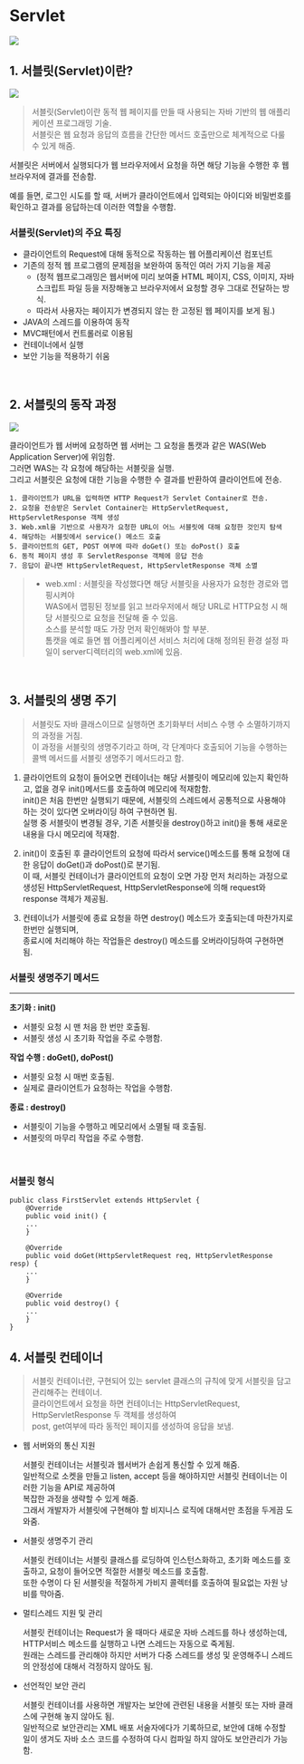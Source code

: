 # Servlet

<img src="https://github.com/myeon0109/06CSSTUDY/blob/6282678d901ac0cc40476f1c723064113e28eee5/image/%EC%84%9C%EB%B8%94%EB%A6%BF.jpeg">

<br>

## 1. 서블릿(Servlet)이란?

<img src="https://github.com/myeon0109/06CSSTUDY/blob/6282678d901ac0cc40476f1c723064113e28eee5/image/images_falling_star3_post_ea1d422a-c7d1-476f-b6b6-cf308320f4ce_%EC%BA%A1%EC%B2%98.png">

> 서블릿(Servlet)이란 동적 웹 페이지를 만들 때 사용되는 자바 기반의 웹 애플리케이션 프로그래밍 기술. <br>
> 서블릿은 웹 요청과 응답의 흐름을 간단한 메서드 호출만으로 체계적으로 다룰 수 있게 해줌.

서블릿은 서버에서 실행되다가 웹 브라우저에서 요청을 하면 해당 기능을 수행한 후 웹 브라우저에 결과를 전송함.

예를 들면, 로그인 시도를 할 때, 서버가 클라이언트에서 입력되는 아이디와 비밀번호를 확인하고 결과를 응답하는데 이러한 역할을 수행함.

### 서블릿(Servlet)의 주요 특징

 * 클라이언트의 Request에 대해 동적으로 작동하는 웹 어플리케이션 컴포넌트
 * 기존의 정적 웹 프로그램의 문제점을 보완하여 동적인 여러 가지 기능을 제공
   - (정적 웹프로그래밍은 웹서버에 미리 보여줄 HTML 페이지, CSS, 이미지, 자바스크립트 파일 등을 저장해놓고 브라우저에서 요청할 경우 그대로 전달하는 방식.
   -  따라서 사용자는 페이지가 변경되지 않는 한 고정된 웹 페이지를 보게 됨.)
 * JAVA의 스레드를 이용하여 동작
 * MVC패턴에서 컨트롤러로 이용됨
 * 컨테이너에서 실행
 * 보안 기능을 적용하기 쉬움

<br>

## 2. 서블릿의 동작 과정

<img src="https://github.com/myeon0109/06CSSTUDY/blob/6282678d901ac0cc40476f1c723064113e28eee5/image/images_falling_star3_post_4fabf50a-d3d7-4391-8eb5-0cb436379d71_image.png">

클라이언트가 웹 서버에 요청하면 웹 서버는 그 요청을 톰캣과 같은 WAS(Web Application Server)에 위임함. <br>
그러면 WAS는 각 요청에 해당하는 서블릿을 실행. <br>
그리고 서블릿은 요청에 대한 기능을 수행한 수 결과를 반환하여 클라이언트에 전송.

```
1. 클라이언트가 URL을 입력하면 HTTP Request가 Servlet Container로 전송.
2. 요청을 전송받은 Servlet Container는 HttpServletRequest, HttpServletResponse 객체 생성
3. Web.xml을 기반으로 사용자가 요청한 URL이 어느 서블릿에 대해 요청한 것인지 탐색
4. 해당하는 서블릿에서 service() 메소드 호출
5. 클라이언트의 GET, POST 여부에 따라 doGet() 또는 doPost() 호출
6. 동적 페이지 생성 후 ServletResponse 객체에 응답 전송
7. 응답이 끝나면 HttpServletRequest, HttpServletResponse 객체 소멸
```

> * web.xml : 서블릿을 작성했다면 해당 서블릿을 사용자가 요청한 경로와 맵핑시켜야<br>
>   WAS에서 맵핑된 정보를 읽고 브라우저에서 해당 URL로 HTTP요청 시 해당 서블릿으로 요청을 전달해 줄 수 있음.<br>
>   소스를 분석할 때도 가장 먼저 확인해봐야 할 부분.<br>
>   톰캣을 예로 들면 웹 어플리케이션 서비스 처리에 대해 정의된 환경 설정 파일이 server디렉터리의 web.xml에 있음.

<br>

## 3. 서블릿의 생명 주기

> 서블릿도 자바 클래스이므로 실행하면 초기화부터 서비스 수행 수 소멸하기까지의 과정을 거침. <br>
> 이 과정을 서블릿의 생명주기라고 하며, 각 단계마다 호출되어 기능을 수행하는 콜백 메서드를 서블릿 생명주기 메서드라고 함.

1. 클라이언트의 요청이 들어오면 컨테이너는 해당 서블릿이 메모리에 있는지 확인하고, 없을 경우 init()메서드를 호출하여 메모리에 적재함함.<br>
 init()은 처음 한번만 실행되기 때문에, 서블릿의 스레드에서 공통적으로 사용해야 하는 것이 있다면 오버라이딩 하여 구현하면 됨.<br>
 실행 중 서블릿이 변경될 경우, 기존 서블릿을 destroy()하고 init()을 통해 새로운 내용을 다시 메모리에 적재함.

2. init()이 호출된 후 클라이언트의 요청에 따라서 service()메소드를 통해 요청에 대한 응답이 doGet()과 doPost()로 분기됨.<br>
   이 때, 서블릿 컨테이너가 클라이언트의 요청이 오면 가장 먼저 처리하는 과정으로 생성된 HttpServletRequest, HttpServletResponse에 의해
   request와 response 객체가 제공됨.

3. 컨테이너가 서블릿에 종료 요청을 하면 destroy() 메소드가 호출되는데 마찬가지로 한번만 실행되며,<br>
   종료시에 처리해야 하는 작업들은 destroy() 메소드를 오버라이딩하여 구현하면 됨.


###  서블릿 생명주기 메서드

<hr>

**초기화 : init()**

 - 서블릿 요청 시 맨 처음 한 번만 호출됨.
 - 서블릿 생성 시 초기화 작업을 주로 수행함.

**작업 수행 : doGet(), doPost()**

 - 서블릿 요청 시 매번 호출됨.
 - 실제로 클라이언트가 요청하는 작업을 수행함.

**종료 : destroy()**

 - 서블릿이 기능을 수행하고 메모리에서 소멸될 때 호출됨.
 - 서블릿의 마무리 작업을 주로 수행함.

<br>

### 서블릿 형식

```
public class FirstServlet extends HttpServlet {
    @Override
    public void init() {
    ...
	}
    
    @Override
    public void doGet(HttpServletRequest req, HttpServletResponse resp) {
    ...
    }
    
    @Override
    public void destroy() {
    ...
    }
}
```

## 4. 서블릿 컨테이너

> 서블릿 컨테이너란, 구현되어 있는 servlet 클래스의 규칙에 맞게 서블릿을 담고 관리해주는 컨테이너. <br>
> 클라이언트에서 요청을 하면 컨테이너는 HttpServletRequest, HttpServletResponse 두 객체를 생성하여 <br>
> post, get여부에 따라 동적인 페이지를 생성하여 응답을 보냄.

- 웹 서버와의 통신 지원

  서블릿 컨테이너는 서블릿과 웹서버가 손쉽게 통신할 수 있게 해줌.<br>
  일반적으로 소켓을 만들고 listen, accept 등을 해야하지만 서블릿 컨테이너는 이러한 기능을 API로 제공하여<br>
  복잡한 과정을 생략할 수 있게 해줌.<br>
  그래서 개발자가 서블릿에 구현해야 할 비지니스 로직에 대해서만 초점을 두게끔 도와줌.

- 서블릿 생명주기 관리

  서블릿 컨테이너는 서블릿 클래스를 로딩하여 인스턴스화하고, 초기화 메소드를 호출하고, 요청이 들어오면 적절한 서블릿 메소드를 호출함.<br>
  또한 수명이 다 된 서블릿을 적절하게 가비지 콜렉터를 호출하여 필요없는 자원 낭비를 막아줌.

- 멀티스레드 지원 및 관리

  서블릿 컨테이너는 Request가 올 때마다 새로운 자바 스레드를 하나 생성하는데, HTTP서비스 메소드를 실행하고 나면 스레드는 자동으로 죽게됨.<br>
  원래는 스레드를 관리해야 하지만 서버가 다중 스레드를 생성 및 운영해주니 스레드의 안정성에 대해서 걱정하지 않아도 됨.

- 선언적인 보안 관리

  서블릿 컨테이너를 사용하면 개발자는 보안에 관련된 내용을 서블릿 또는 자바 클래스에 구현해 놓지 않아도 됨.<br>
  일반적으로 보안관리는 XML 배포 서술자에다가 기록하므로, 보안에 대해 수정할 일이 생겨도 자바 소스 코드를 수정하여 다시 컴파일 하지 않아도 보안관리가 가능함.
  
















